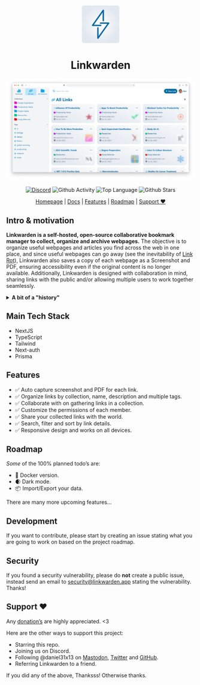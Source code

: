 <div align="center">
  <img src="./assets/icon.png" width="100px" />
  <h1>Linkwarden</h1>

  <img src="./assets/showcase_image.png" />
  
  <a href="https://discord.com/invite/CtuYV47nuJ"><img src="https://img.shields.io/discord/1117993124669702164?logo=discord&style=flat-square" alt="Discord"></a>
  <img src="https://img.shields.io/github/commit-activity/m/linkwarden/linkwarden?style=flat-square" alt="Github Activity">
  <img src="https://img.shields.io/github/languages/top/linkwarden/linkwarden?style=flat-square" alt="Top Language">
  <img src="https://img.shields.io/github/stars/linkwarden/linkwarden?style=flat-square" alt="Github Stars">
</div>

<div align='center'>

[Homepage](https://linkwarden.app) | [Docs](https://docs.linkwarden.app) | [Features](https://github.com/linkwarden/linkwarden#features) | [Roadmap](https://github.com/linkwarden/linkwarden#roadmap) | [Support ❤](https://github.com/linkwarden/linkwarden#support-❤)

</div>

## Intro & motivation

**Linkwarden is a self-hosted, open-source collaborative bookmark manager to collect, organize and archive webpages.** The objective is to organize useful webpages and articles you find across the web in one place, and since useful webpages can go away (see the inevitability of [Link Rot](https://www.howtogeek.com/786227/what-is-link-rot-and-how-does-it-threaten-the-web/)), Linkwarden also saves a copy of each webpage as a Screenshot and PDF, ensuring accessibility even if the original content is no longer available.
Additionally, Linkwarden is designed with collaboration in mind, sharing links with the public and/or allowing multiple users to work together seamlessly.

<details>
<summary><b>A bit of a "history"</b></summary>
Linkwarden has been completely rebuilt and redesigned from ground up, so pretty much the only thing it has in common with its predecessor is the idea behind it - bookmark management.

**What happened to the old version?**
We highly recommend you **not** to use the old version as it is no longer maintained and has much less features. But anyway if you really wanna check it out, here it is in [this repo](https://github.com/linkwarden/linkwarden-old).

</details>

## Main Tech Stack

- NextJS
- TypeScript
- Tailwind
- Next-auth
- Prisma

## Features

- ✅ Auto capture screenshot and PDF for each link.
- ✅ Organize links by collection, name, description and multiple tags.
- ✅ Collaborate with on gathering links in a collection.
- ✅ Customize the permissions of each member.
- ✅ Share your collected links with the world.
- ✅ Search, filter and sort by link details.
- ✅ Responsive design and works on all devices.

## Roadmap

_Some_ of the 100% planned todo’s are:

- 🐳 Docker version.
- 🌒 Dark mode.
- 📦 Import/Export your data.

There are many more upcoming features...

## Development

If you want to contribute, please start by creating an issue stating what you are going to work on based on the project roadmap.

## Security

If you found a security vulnerability, please do **not** create a public issue, instead send an email to security@linkwarden.app stating the vulnerability. Thanks!

## Support ❤

Any [donation’s](https://opencollective.com/linkwarden) are highly appreciated. <3

Here are the other ways to support this project:

- Starring this repo.
- Joining us on Discord.
- Following @daniel31x13 on [Mastodon](https://mastodon.social/@daniel31x13), [Twitter](https://twitter.com/Daniel31x13) and [GitHub](https://github.com/daniel31x13).
- Referring Linkwarden to a friend.

If you did any of the above, Thanksss! Otherwise thanks.
